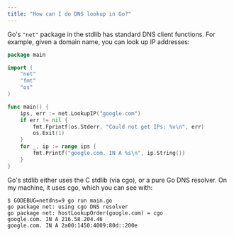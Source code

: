 ```yaml
---
title: "How can I do DNS lookup in Go?"
---
```


Go's `"net"` package in the stdlib has standard DNS client functions.
For example, given a domain name, you can look up IP addresses:

```go
package main

import (
	"net"
	"fmt"
	"os"
)

func main() {
	ips, err := net.LookupIP("google.com")
	if err != nil {
		fmt.Fprintf(os.Stderr, "Could not get IPs: %v\n", err)
		os.Exit(1)
	}
	for _, ip := range ips {
		fmt.Printf("google.com. IN A %s\n", ip.String())
	}
}
```

Go's stdlib either uses the C stdlib (via cgo), or a pure Go DNS resolver.
On my machine, it uses cgo, which you can see with:

```
$ GODEBUG=netdns=9 go run main.go
go package net: using cgo DNS resolver
go package net: hostLookupOrder(google.com) = cgo
google.com. IN A 216.58.204.46
google.com. IN A 2a00:1450:4009:80d::200e
```
